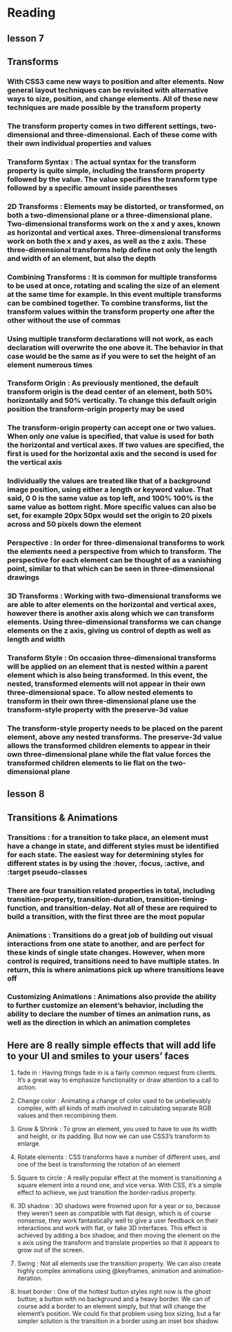 # Reading

## lesson 7

## Transforms

### With CSS3 came new ways to position and alter elements. Now general layout techniques can be revisited with alternative ways to size, position, and change elements. All of these new techniques are made possible by the transform property

### The transform property comes in two different settings, two-dimensional and three-dimensional. Each of these come with their own individual properties and values

### Transform Syntax : The actual syntax for the transform property is quite simple, including the transform property followed by the value. The value specifies the transform type followed by a specific amount inside parentheses

### 2D Transforms : Elements may be distorted, or transformed, on both a two-dimensional plane or a three-dimensional plane. Two-dimensional transforms work on the x and y axes, known as horizontal and vertical axes. Three-dimensional transforms work on both the x and y axes, as well as the z axis. These three-dimensional transforms help define not only the length and width of an element, but also the depth

### Combining Transforms : It is common for multiple transforms to be used at once, rotating and scaling the size of an element at the same time for example. In this event multiple transforms can be combined together. To combine transforms, list the transform values within the transform property one after the other without the use of commas

### Using multiple transform declarations will not work, as each declaration will overwrite the one above it. The behavior in that case would be the same as if you were to set the height of an element numerous times

### Transform Origin : As previously mentioned, the default transform origin is the dead center of an element, both 50% horizontally and 50% vertically. To change this default origin position the transform-origin property may be used

### The transform-origin property can accept one or two values. When only one value is specified, that value is used for both the horizontal and vertical axes. If two values are specified, the first is used for the horizontal axis and the second is used for the vertical axis

### Individually the values are treated like that of a background image position, using either a length or keyword value. That said, 0 0 is the same value as top left, and 100% 100% is the same value as bottom right. More specific values can also be set, for example 20px 50px would set the origin to 20 pixels across and 50 pixels down the element

### Perspective : In order for three-dimensional transforms to work the elements need a perspective from which to transform. The perspective for each element can be thought of as a vanishing point, similar to that which can be seen in three-dimensional drawings

### 3D Transforms : Working with two-dimensional transforms we are able to alter elements on the horizontal and vertical axes, however there is another axis along which we can transform elements. Using three-dimensional transforms we can change elements on the z axis, giving us control of depth as well as length and width

### Transform Style : On occasion three-dimensional transforms will be applied on an element that is nested within a parent element which is also being transformed. In this event, the nested, transformed elements will not appear in their own three-dimensional space. To allow nested elements to transform in their own three-dimensional plane use the transform-style property with the preserve-3d value

### The transform-style property needs to be placed on the parent element, above any nested transforms. The preserve-3d value allows the transformed children elements to appear in their own three-dimensional plane while the flat value forces the transformed children elements to lie flat on the two-dimensional plane

## lesson 8

## Transitions & Animations

### Transitions : for a transition to take place, an element must have a change in state, and different styles must be identified for each state. The easiest way for determining styles for different states is by using the :hover, :focus, :active, and :target pseudo-classes

### There are four transition related properties in total, including transition-property, transition-duration, transition-timing-function, and transition-delay. Not all of these are required to build a transition, with the first three are the most popular

### Animations : Transitions do a great job of building out visual interactions from one state to another, and are perfect for these kinds of single state changes. However, when more control is required, transitions need to have multiple states. In return, this is where animations pick up where transitions leave off

### Customizing Animations : Animations also provide the ability to further customize an element’s behavior, including the ability to declare the number of times an animation runs, as well as the direction in which an animation completes

## Here are 8 really simple effects that will add life to your UI and smiles to your users’ faces

1. fade in : Having things fade in is a fairly common request from clients. It’s a great way to emphasize functionality or draw attention to a call to action.

2. Change color : Animating a change of color used to be unbelievably complex, with all kinds of math involved in calculating separate RGB values and then recombining them.

3. Grow & Shrink : To grow an element, you used to have to use its width and height, or its padding. But now we can use CSS3’s transform to enlarge.

4. Rotate elements : CSS transforms have a number of different uses, and one of the best is transforming the rotation of an element

5. Square to circle : A really popular effect at the moment is transitioning a square element into a round one, and vice versa. With CSS, it’s a simple effect to achieve, we just transition the border-radius property.

6. 3D shadow : 3D shadows were frowned upon for a year or so, because they weren’t seen as compatible with flat design, which is of course nonsense, they work fantastically well to give a user feedback on their interactions and work with flat, or fake 3D interfaces. This effect is achieved by adding a box shadow, and then moving the element on the x axis using the transform and translate properties so that it appears to grow out of the screen.

7. Swing : Not all elements use the transition property. We can also create highly complex animations using @keyframes, animation and animation-iteration.

8. Inset border : One of the hottest button styles right now is the ghost button; a button with no background and a heavy border. We can of course add a border to an element simply, but that will change the element’s position. We could fix that problem using box sizing, but a far simpler solution is the transition in a border using an inset box shadow.
